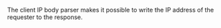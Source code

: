 The client IP body parser makes it possible to write the IP address of the requester to the response.
